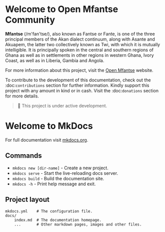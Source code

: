 # Welcome to Open Mfantse Community


**Mfantse** (/m'fan'tse/), also known as Fantse or Fante, is one of the three principal members of the Akan dialect continuum, 
along with Asante and Akuapem, the latter two collectively known as Twi, with which it is mutually intelligible.
It is principally spoken in the central and southern regions of Ghana as well as in settlements in other regions in western Ghana, 
Ivory Coast, as well as in Liberia, Gambia and Angola.

For more information about this project, visit the [Open Mfantse](<https://www.mfantse.com/>) website.

To contribute to the development of this documentation, check out the :doc:`contributions` section for further information.
Kindly support this project with any amount in kind or in cash. Visit the :doc:`donations` section for more details.

> :memo:
> This project is under active development.





# Welcome to MkDocs

For full documentation visit [mkdocs.org](https://www.mkdocs.org).

## Commands

* `mkdocs new [dir-name]` - Create a new project.
* `mkdocs serve` - Start the live-reloading docs server.
* `mkdocs build` - Build the documentation site.
* `mkdocs -h` - Print help message and exit.

## Project layout

    mkdocs.yml    # The configuration file.
    docs/
        index.md  # The documentation homepage.
        ...       # Other markdown pages, images and other files.

